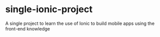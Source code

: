# single-ionic-project
A single project to learn the use of Ionic to build mobile apps using the front-end knowledge
